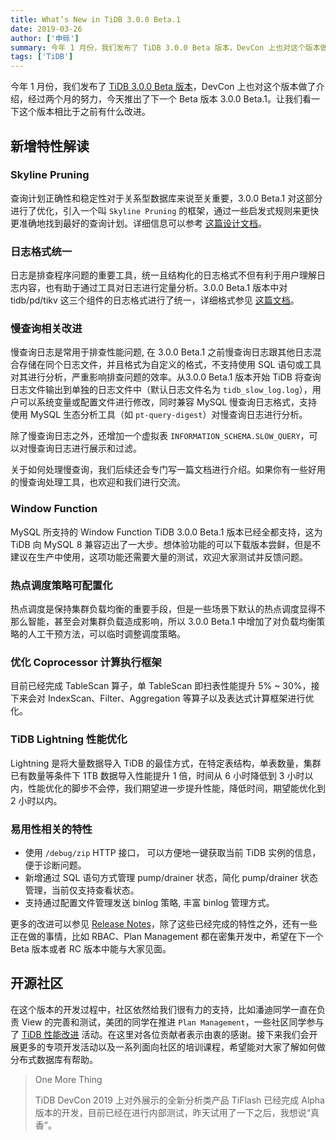 ```yaml
---
title: What’s New in TiDB 3.0.0 Beta.1
date: 2019-03-26
author: ['申砾']
summary: 今年 1 月份，我们发布了 TiDB 3.0.0 Beta 版本，DevCon 上也对这个版本做了介绍，经过两个月的努力，今天推出了下一个 Beta 版本 3.0.0 Beta.1。
tags: ['TiDB']
---
```


今年 1 月份，我们发布了 [TiDB 3.0.0 Beta 版本](https://github.com/pingcap/docs-cn/blob/master/releases/3.0beta.md)，DevCon 上也对这个版本做了介绍，经过两个月的努力，今天推出了下一个 Beta 版本 3.0.0 Beta.1。让我们看一下这个版本相比于之前有什么改进。

## 新增特性解读

### Skyline Pruning

查询计划正确性和稳定性对于关系型数据库来说至关重要，3.0.0 Beta.1 对这部分进行了优化，引入一个叫 `Skyline Pruning` 的框架，通过一些启发式规则来更快更准确地找到最好的查询计划。详细信息可以参考 [这篇设计文档](https://github.com/pingcap/tidb/blob/master/docs/design/2019-01-25-skyline-pruning.md)。

### 日志格式统一

日志是排查程序问题的重要工具，统一且结构化的日志格式不但有利于用户理解日志内容，也有助于通过工具对日志进行定量分析。3.0.0 Beta.1 版本中对 tidb/pd/tikv 这三个组件的日志格式进行了统一，详细格式参见 [这篇文档](https://github.com/tikv/rfcs/blob/master/text/2018-12-19-unified-log-format.md)。

### 慢查询相关改进

慢查询日志是常用于排查性能问题, 在 3.0.0 Beta.1 之前慢查询日志跟其他日志混合存储在同个日志文件，并且格式为自定义的格式，不支持使用 SQL 语句或工具对其进行分析，严重影响排查问题的效率。从3.0.0 Beta.1 版本开始 TiDB 将查询日志文件输出到单独的日志文件中（默认日志文件名为 `tidb_slow_log.log`），用户可以系统变量或配置文件进行修改，同时兼容 MySQL 慢查询日志格式，支持使用 MySQL 生态分析工具（如 `pt-query-digest`）对慢查询日志进行分析。

除了慢查询日志之外，还增加一个虚拟表 `INFORMATION_SCHEMA.SLOW_QUERY`，可以对慢查询日志进行展示和过滤。

关于如何处理慢查询，我们后续还会专门写一篇文档进行介绍。如果你有一些好用的慢查询处理工具，也欢迎和我们进行交流。

### Window Function

MySQL 所支持的 Window Function TiDB 3.0.0 Beta.1 版本已经全都支持，这为 TiDB 向 MySQL 8 兼容迈出了一大步。想体验功能的可以下载版本尝鲜，但是不建议在生产中使用，这项功能还需要大量的测试，欢迎大家测试并反馈问题。

### 热点调度策略可配置化

热点调度是保持集群负载均衡的重要手段，但是一些场景下默认的热点调度显得不那么智能，甚至会对集群负载造成影响，所以 3.0.0 Beta.1 中增加了对负载均衡策略的人工干预方法，可以临时调整调度策略。

### 优化 Coprocessor 计算执行框架

目前已经完成 TableScan 算子，单 TableScan 即扫表性能提升 5% ~ 30%，接下来会对 IndexScan、Filter、Aggregation 等算子以及表达式计算框架进行优化。

### TiDB Lightning 性能优化

Lightning 是将大量数据导入 TiDB 的最佳方式，在特定表结构，单表数量，集群已有数量等条件下 1TB 数据导入性能提升 1 倍，时间从 6 小时降低到 3 小时以内，性能优化的脚步不会停，我们期望进一步提升性能，降低时间，期望能优化到 2 小时以内。

### 易用性相关的特性

* 使用 `/debug/zip` HTTP 接口， 可以方便地一键获取当前 TiDB 实例的信息，便于诊断问题。
* 新增通过 SQL 语句方式管理 pump/drainer 状态，简化 pump/drainer 状态管理，当前仅支持查看状态。
* 支持通过配置文件管理发送 binlog 策略, 丰富 binlog 管理方式。

更多的改进可以参见 [Release Notes](https://github.com/pingcap/docs/blob/master/releases/3.0.0-beta.1.md)，除了这些已经完成的特性之外，还有一些正在做的事情，比如 RBAC、Plan Management 都在密集开发中，希望在下一个 Beta 版本或者 RC 版本中能与大家见面。

## 开源社区

在这个版本的开发过程中，社区依然给我们很有力的支持，比如潘迪同学一直在负责 View 的完善和测试，美团的同学在推进 `Plan Management`，一些社区同学参与了 [TiDB 性能改进](https://github.com/pingcap/tidb/issues?q=is%3Aissue+is%3Aopen+label%3Atype%2Fperformance) 活动。在这里对各位贡献者表示由衷的感谢。接下来我们会开展更多的专项开发活动以及一系列面向社区的培训课程，希望能对大家了解如何做分布式数据库有帮助。

>One More Thing
>
>TiDB DevCon 2019 上对外展示的全新分析类产品 TiFlash 已经完成 Alpha 版本的开发，目前已经在进行内部测试，昨天试用了一下之后，我想说“真香”。
